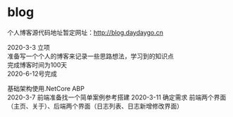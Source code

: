 # blog
个人博客源代码地址暂定网址：http://blog.daydaygo.cn

2020-3-3 立项  
准备写一个个人的博客来记录一些思路想法，学习到的知识点  
完成博客时间为100天  
2020-6-12号完成  

基础架构使用.NetCore ABP  
2020-3-7 前端准备找一个简单案例参考搭建
2020-3-11 确定需求 前端两个界面（主页、关于）、后端两个界面（日志列表、日志新增修改界面）  

